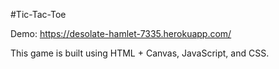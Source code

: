 #Tic-Tac-Toe

Demo: https://desolate-hamlet-7335.herokuapp.com/

This game is built using HTML + Canvas, JavaScript, and CSS.
